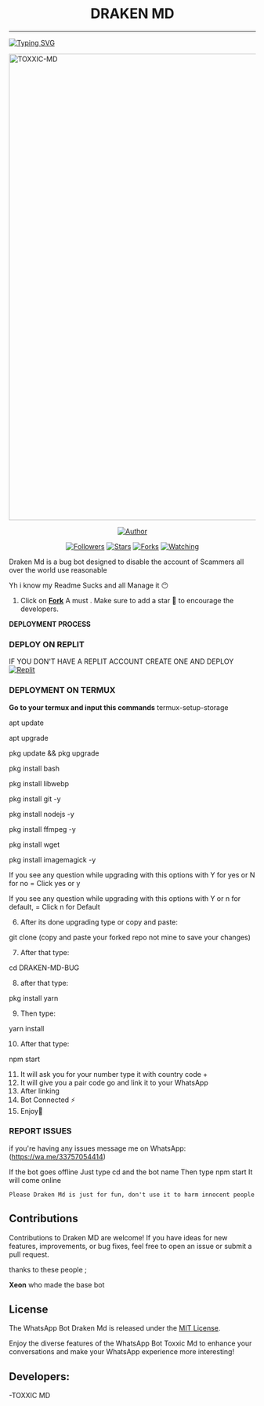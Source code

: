 <h1 align="center"> DRAKEN MD  </h1>
<p align="center">  
  
***
  
<a href="https://git.io/typing-svg"><img src="https://readme-typing-svg.demolab.com?font=Black+Ops+One&size=50&pause=1000&color=1BAFBAFF&center=true&width=910&height=100&lines=THANKS FOR CHOOSING ;DRAKEN MD BUG;WHATSAPP+BUG+BOT;CREATED+BY+TOXXIC+BOY;RELEASED+20-07-24" alt="Typing SVG" /></a>
  </p>
    <img alt="TOXXIC-MD" width="830" height="950" src="https://telegra.ph/file/a17d08d830dff33ef69e7.png">
<p align="center">
<p align="center">
<a href="https://github.com/Toxic1239/Draken-Md-Bug"><img title="Author" src="https://img.shields.io/badge/Draken-Md?style=for-the-badge&logo=github"></a>
<p align="center">
<a href="https://github.com/Toxic1239/followers"><img title="Followers" src="https://img.shields.io/github/followers/Toxic1239?color=blue&style=flat-square"></a>
<a href="https://github.com/Toxic1239/Draken-Md-Bug/stargazers/"><img title="Stars" src="https://img.shields.io/github/stars/Toxic1239/Draken-Md-Star?color=red&style=flat-square"></a>
<a href="https://github.com/Toxic1239/Draken-Md-Bug/network/members"><img title="Forks" src="https://img.shields.io/github/forks/Toxic1239/Draken-Md-Bug?color=green&style=flat-square"></a>
<a href="https://github.com/Toxic1239/Draken-Md-Bug/watchers"><img title="Watching" src="https://img.shields.io/github/watchers/Toxic1239/Draken-Md-Bug?label=Watchers&color=yellow&style=flat-square"></a>

Draken Md is a bug bot designed to disable the account of Scammers all over the world use  reasonable

Yh i know my Readme Sucks and all Manage it 😶

1. Click on **[Fork](https://github.com/Toxic1239/Draken-Md-Bug/fork)** A must . Make sure to add a star 🌟 to encourage the developers.

**DEPLOYMENT PROCESS**
### DEPLOY ON REPLIT
IF YOU DON'T HAVE A REPLIT ACCOUNT CREATE ONE AND DEPLOY 
    <br>
    <a href='https://replit.com/github/Toxic1239/Draken-Md-Bug' target="_blank"><img alt='Replit' src='https://img.shields.io/badge/-Deploy-red?style=for-the-badge&logo=replit&logoColor=white'/></a>


### DEPLOYMENT ON TERMUX

**Go to your termux and input this commands**
termux-setup-storage

apt update

apt upgrade

pkg update && pkg upgrade

pkg install bash

pkg install libwebp

pkg install git -y

pkg install nodejs -y

pkg install ffmpeg -y 

pkg install wget

pkg install imagemagick -y


If you see any question while upgrading with this options with Y for yes or N for no = Click yes or y

If you see any question while upgrading with this options with Y or n for default, = Click n for Default

6. After its done upgrading type or copy and paste:

git clone  (copy and paste your forked repo not mine to save your changes) 

7. After that type: 

cd DRAKEN-MD-BUG

8. after that type:

pkg install yarn

9. Then type:

yarn install 

10. After that type:

npm start 

11. It will ask you for your number type it with country code +
12. It will give you a pair code go and link it to your WhatsApp 
13. After linking
14. Bot Connected ⚡
15. Enjoy🤗

### REPORT ISSUES

if you're having any issues message me on
WhatsApp: (https://wa.me/33757054414) 

If the bot goes offline 
Just type cd and the bot name 
Then type npm start
It will come online

`Please Draken Md is just for fun, don't use it to harm innocent people`


## Contributions

Contributions to Draken MD are welcome! If you have ideas for new features, improvements, or bug fixes, feel free to open an issue or submit a pull request. <br>

   thanks to these people ;

   **Xeon** who made the base bot <br>


## License

The WhatsApp Bot Draken Md is released under the [MIT License](https://opensource.org/licenses/MIT).

Enjoy the diverse features of the WhatsApp Bot Toxxic Md to enhance your conversations and make your WhatsApp experience more interesting!

## Developers:

-TOXXIC MD
